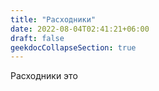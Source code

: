 ```yaml
---
title: "Расходники"
date: 2022-08-04T02:41:21+06:00
draft: false
geekdocCollapseSection: true
---
```


Расходники это